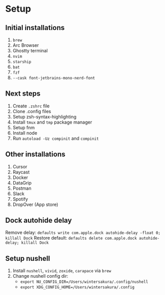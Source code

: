 # Setup

## Initial installations
1. `brew`
2. Arc Browser
3. Ghostty terminal
4. `nvim`
5. `starship`
6. `bat`
7. `fzf`
8. `--cask font-jetbrains-mono-nerd-font`

## Next steps
1. Create `.zshrc` file
2. Clone .config files
3. Setup zsh-syntax-highlighting
4. Install `tmux` and `tmp` package manager
5. Setup fnm
6. Install node
7. Run `autoload -Uz compinit` and `compinit`

## Other installations
1. Cursor
2. Raycast
3. Docker
4. DataGrip
5. Postman
6. Slack
7. Spotify
8. DropOver (App store)

## Dock autohide delay
Remove delay: `defaults write com.apple.dock autohide-delay -float 0; killall Dock`
Restore default: `defaults delete com.apple.dock autohide-delay; killall Dock`


## Setup nushell
1. Install `nushell`, `vivid`, `zoxide`, `carapace` via `brew`
2. Change nushell config dir:
   - `export NU_CONFIG_DIR=/Users/wintersakura/.config/nushell`
   - `export XDG_CONFIG_HOME=/Users/wintersakura/.config`
